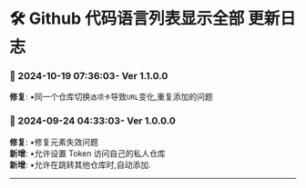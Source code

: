 # **🛠️ Github 代码语言列表显示全部 更新日志**

### **📅 2024-10-19 07:36:03- Ver 1.1.0.0**

**修复**: •同一个仓库切换`选项卡`导致`URL`变化,重复添加的问题<br>

### **📅 2024-09-24 04:33:03- Ver 1.0.0.0**

**修复**: •修复元素失效问题<br>
**新增**: •允许设置 Token 访问自己的私人仓库<br>
**新增**: •允许在跳转其他仓库时,自动添加.<br>

---

